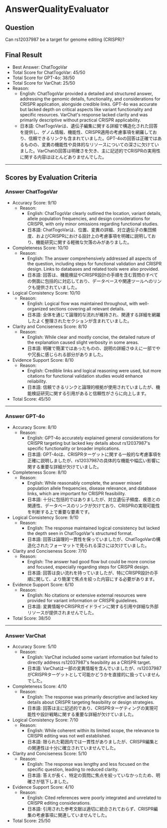 # AnswerQualityEvaluator

## Question

Can rs12037987 be a target for genome editing (CRISPR)?

## Final Result

- Best Answer: ChatTogoVar
- Total Score for ChatTogoVar: 45/50
- Total Score for GPT-4o: 38/50
- Total Score for VarChat: 25/50
- Reason:
  - English: ChatTogoVar provided a detailed and structured answer, addressing the genomic details, functionality, and considerations for CRISPR application, alongside credible links. GPT-4o was accurate but lacked depth on critical aspects like variant functionality and specific resources. VarChat's response lacked clarity and was primarily descriptive without practical CRISPR applicability.
  - 日本語: ChatTogoVarは、遺伝子編集に関する詳細で構造化された回答を提供し、ゲノム情報、機能性、CRISPR適用の考慮事項を網羅しており、信頼できるリンクも含まれていました。GPT-4oの回答は正確ではあるものの、変異の機能性や具体的なリソースについての深さに欠けていました。VarChatの回答は明確さを欠き、主に記述的でCRISPRの実用性に関する内容はほとんどありませんでした。

---

## Scores by Evaluation Criteria

### Answer ChatTogoVar
- Accuracy Score: 9/10
  - Reason: 
    - English: ChatTogoVar clearly outlined the location, variant details, allele population frequencies, and design considerations for CRISPR, with only minor omissions regarding functional studies. 
    - 日本語: ChatTogoVarは、位置、変異の詳細、対立遺伝子の集団頻度、およびCRISPRにおける設計上の考慮事項を明確に説明しており、機能研究に関する軽微な欠落のみがありました。
- Completeness Score: 10/10
  - Reason: 
    - English: The answer comprehensively addressed all aspects of the question, including steps for functional validation and CRISPR design. Links to databases and related tools were also provided. 
    - 日本語: 回答は、機能検証やCRISPR設計の手順を含む質問のすべての側面に包括的に対応しており、データベースや関連ツールへのリンクも提供されていました。
- Logical Consistency Score: 10/10
  - Reason: 
    - English: Logical flow was maintained throughout, with well-organized sections covering all relevant details.
    - 日本語: 全体を通じて論理的な流れが維持され、関連する詳細を網羅したよく整理されたセクションが含まれていました。
- Clarity and Conciseness Score: 8/10
  - Reason: 
    - English: While clear and mostly concise, the detailed nature of the explanation caused slight verbosity in some areas.
    - 日本語: 明確で簡潔ではあったものの、説明の詳細さゆえに一部でやや冗長に感じられる部分がありました。
- Evidence Support Score: 8/10
  - Reason: 
    - English: Credible links and logical reasoning were used, but more citations for functional validation studies would enhance reliability.
    - 日本語: 信頼できるリンクと論理的根拠が使用されていましたが、機能検証研究に関する引用があると信頼性がさらに向上します。
- Total Score: 45/50

---

### Answer GPT-4o
- Accuracy Score: 8/10
  - Reason: 
    - English: GPT-4o accurately explained general considerations for CRISPR targeting but lacked key details about rs12037987's specific functionality or broader implications.
    - 日本語: GPT-4oは、CRISPRターゲットに関する一般的な考慮事項を正確に説明しましたが、rs12037987の具体的な機能や幅広い影響に関する重要な詳細が欠けていました。
- Completeness Score: 8/10
  - Reason: 
    - English: While reasonably complete, the answer missed population allele frequencies, disease relevance, and database links, which are important for CRISPR feasibility.
    - 日本語: 十分に包括的ではありましたが、対立遺伝子頻度、疾患との関連性、データベースのリンクが欠けており、CRISPRの実現可能性を判断する上で重要な要素です。
- Logical Consistency Score: 9/10
  - Reason: 
    - English: The response maintained logical consistency but lacked the depth seen in ChatTogoVar's structured format.
    - 日本語: 回答は論理的一貫性を保っていましたが、ChatTogoVarの構造化されたフォーマットで見られる深さには欠けていました。
- Clarity and Conciseness Score: 7/10
  - Reason: 
    - English: The answer had good flow but could be more concise and focused, especially regarding steps for CRISPR design.
    - 日本語: 回答は良い流れを持っていましたが、特にCRISPR設計の手順に関して、より簡潔で焦点を絞った内容にする必要があります。
- Evidence Support Score: 6/10
  - Reason: 
    - English: No citations or extensive external resources were provided for variant information or CRISPR guidelines.
    - 日本語: 変異情報やCRISPRガイドラインに関する引用や詳細な外部リソースが提供されませんでした。
- Total Score: 38/50

---

### Answer VarChat
- Accuracy Score: 5/10
  - Reason: 
    - English: VarChat included some variant information but failed to directly address rs12037987's feasibility as a CRISPR target.
    - 日本語: VarChatは一部の変異情報を含んでいましたが、rs12037987がCRISPRターゲットとして可能かどうかを直接的に扱っていませんでした。
- Completeness Score: 4/10
  - Reason: 
    - English: The response was primarily descriptive and lacked key details about CRISPR targeting feasibility or design strategies.
    - 日本語: 回答は主に記述的であり、CRISPRターゲティングの実現可能性や設計戦略に関する重要な詳細が欠けていました。
- Logical Consistency Score: 7/10
  - Reason: 
    - English: While coherent within its limited scope, the relevance to CRISPR editing was not well established.
    - 日本語: 限られた範囲内では一貫性がありましたが、CRISPR編集との関連性は十分に確立されていませんでした。
- Clarity and Conciseness Score: 5/10
  - Reason: 
    - English: The response was lengthy and less focused on the specific question, leading to reduced clarity.
    - 日本語: 答えが長く、特定の質問に焦点を絞っていなかったため、明確さが低下しました。
- Evidence Support Score: 4/10
  - Reason: 
    - English: Cited references were poorly integrated and unrelated to CRISPR editing considerations.
    - 日本語: 引用された参考文献は適切に統合されておらず、CRISPR編集の考慮事項に関連していませんでした。
- Total Score: 25/50